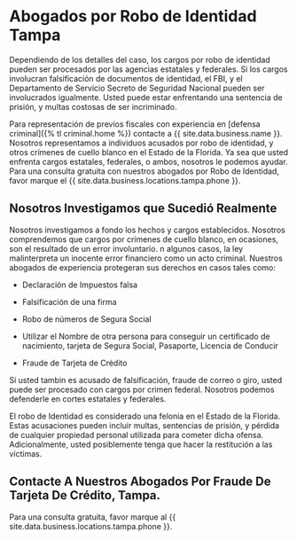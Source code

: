 # Abogados por Robo de Identidad Tampa

Dependiendo de los detalles del caso, los cargos por robo de identidad pueden ser procesados por las agencias estatales y federales. Si los cargos involucran falsificación de documentos de identidad, el FBI, y el Departamento de Servicio Secreto de Seguridad Nacional pueden ser involucrados igualmente. Usted puede estar enfrentando una sentencia de prisión, y multas costosas de ser incriminado.

Para representación de previos fiscales con experiencia en [defensa criminal]({% tl criminal.home %}) contacte a {{ site.data.business.name }}.
Nosotros representamos a individuos acusados por robo de identidad, y otros crímenes de cuello blanco en el Estado de la Florida.
Ya sea que usted enfrenta cargos estatales, federales, o ambos, nosotros le podemos ayudar.
Para una consulta gratuita con nuestros abogados por Robo de ldentidad, favor marque el {{ site.data.business.locations.tampa.phone }}.

## Nosotros Investigamos que Sucedió Realmente

Nosotros investigamos a fondo los hechos y cargos establecidos. Nosotros comprendemos que cargos por crímenes de cuello blanco, en ocasiones, son el resultado de un error involuntario. 
n algunos casos, la ley malinterpreta un inocente error financiero como un acto criminal. Nuestros abogados de experiencia protegeran sus derechos en casos tales como:

* Declaración de Impuestos falsa

* Falsificación de una firma

* Robo de números de Segura Social

* Utilizar el Nombre de otra persona para conseguir un certificado de nacimiento, tarjeta de Segura Social, Pasaporte, Licencia de Conducir

* Fraude de Tarjeta de Crédito

Si usted tambin es acusado de falsificación, fraude de correo o giro, usted puede ser procesado con cargos por crimen federal. Nosotros podemos defenderle en cortes estatales y federales.

El robo de Identidad es considerado una felonia en el Estado de la Florida. Estas acusaciones pueden incluir multas, sentencias de prisión, y pérdida de cualquier propiedad personal utilizada para cometer dicha ofensa. Adicionalmente, usted posiblemente tenga que hacer la restitución a las víctimas.

## Contacte A Nuestros Abogados Por Fraude De Tarjeta De Crédito, Tampa.

Para una consulta gratuita, favor marque al {{ site.data.business.locations.tampa.phone }}.

